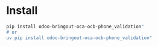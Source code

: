 # Install

```bash
pip install odoo-bringout-oca-ocb-phone_validation"
# or
uv pip install odoo-bringout-oca-ocb-phone_validation"
```
